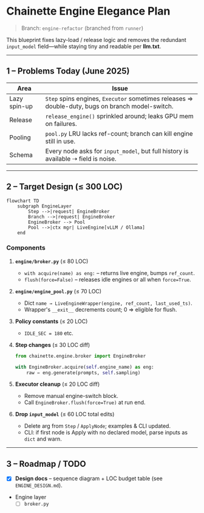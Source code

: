 # Chainette Engine Elegance Plan  
> Branch: `engine-refactor` (branched from `runner`)

This blueprint fixes lazy-load / release logic and removes the redundant  
`input_model` field—while staying tiny and readable per **llm.txt**.

---

## 1 – Problems Today (June 2025)

| Area          | Issue                                                                                                      |
|---------------|------------------------------------------------------------------------------------------------------------|
| Lazy spin-up  | `Step` spins engines, `Executor` sometimes releases ⇒ double-duty, bugs on branch model-switch.            |
| Release       | `release_engine()` sprinkled around; leaks GPU mem on failures.                                            |
| Pooling       | `pool.py` LRU lacks ref-count; branch can kill engine still in use.                                        |
| Schema        | Every node asks for `input_model`, but full history is available ⇢ field is noise.                         |

---

## 2 – Target Design (≤ 300 LOC)

```mermaid
flowchart TD
    subgraph EngineLayer
        Step -->|request| EngineBroker
        Branch -->|request| EngineBroker
        EngineBroker --> Pool
        Pool -->|ctx mgr| LiveEngine[vLLM / Ollama]
    end
```

### Components

1. **`engine/broker.py`** (≤ 80 LOC)  
   * `with acquire(name) as eng:` – returns live engine, bumps `ref_count`.  
   * `flush(force=False)` – releases idle engines or all when `force=True`.

2. **`engine/engine_pool.py`** (≤ 70 LOC)  
   * Dict `name → LiveEngineWrapper(engine, ref_count, last_used_ts)`.  
   * Wrapper's `__exit__` decrements count; 0 ⇒ eligible for flush.

3. **Policy constants** (≤ 20 LOC)  
   * `IDLE_SEC = 180` etc.

4. **Step changes** (≤ 30 LOC diff)

   ```python
   from chainette.engine.broker import EngineBroker

   with EngineBroker.acquire(self.engine_name) as eng:
       raw = eng.generate(prompts, self.sampling)
   ```

5. **Executor cleanup** (≤ 20 LOC diff)  
   * Remove manual engine-switch block.  
   * Call `EngineBroker.flush(force=True)` at run end.

6. **Drop `input_model`** (≤ 60 LOC total edits)  
   * Delete arg from `Step` / `ApplyNode`; examples & CLI updated.  
   * CLI: if first node is Apply with no declared model, parse inputs as `dict` and warn.

---

## 3 – Roadmap / TODO

- [x] **Design docs** – sequence diagram + LOC budget table (see `ENGINE_DESIGN.md`).
- Engine layer  
  - [ ] `broker.py`